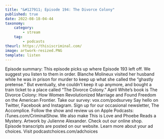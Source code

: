 ```yaml
---
title: "&#127911; Episode 194: The Divorce Colony"
published: true
date: 2022-08-18-04-44
taxonomy:
    category:
        - stream
    tag:
        - podcasts
theurl: https://thisiscriminal.com/
image: artwork-resized.PNG
template: listen
---
```


Episode summary: This episode picks up where Episode 193 left off. We suggest you listen to them in order. Blanche Molineux visited her husband while he was in prison for murder to keep up what she called the &ldquo;ghastly pretense.&rdquo; But eventually, she couldn&rsquo;t keep it up anymore, and bought a train ticket to a place called &ldquo;The Divorce Colony.&rdquo; April White&rsquo;s book is The Divorce Colony: How Women Revolutionized Marriage and Found Freedom on the American Frontier. Take our survey: vox.com/podsurvey Say hello on Twitter, Facebook and Instagram. Sign up for our occasional newsletter, The Accomplice. Follow the show and review us on Apple Podcasts: iTunes.com/CriminalShow. We also make This is Love and Phoebe Reads a Mystery. Artwork by Julienne Alexander. Check out our online shop. Episode transcripts are posted on our website. Learn more about your ad choices. Visit podcastchoices.com/adchoices
